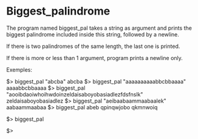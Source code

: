 # Biggest_palindrome
The program named biggest_pal takes a string as argument and prints the
biggest palindrome included inside this string, followed by a newline. 

If there is two palindromes of the same length, the last one is printed.

If there is more or less than 1 argument, program prints a newline
only.

Exemples:

$> biggest_pal "abcba"
abcba
$> biggest_pal "aaaaaaaaaabbcbbaaaa"
aaaabbcbbaaaa
$> biggest_pal "aooibdaoiwhoihwdoinzeldaisaboyobasiadlezfdsfnslk"
zeldaisaboyobasiadlez
$> biggest_pal "aeibaabaammaabaalek"
aabaammaabaa
$> biggest_pal abeb qpinqwjobo qkmnwoiq

$> biggest_pal

$>
 